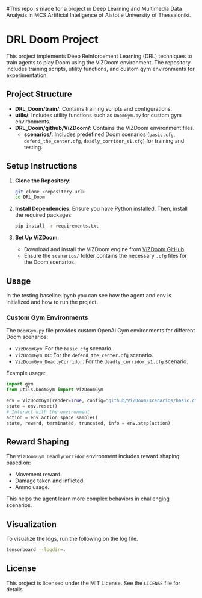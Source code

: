 #This repo is made for a project in Deep Learning and Multimedia Data Analysis in MCS Artificial Inteligence of Aistotle University of Thessaloniki.

# DRL Doom Project

This project implements Deep Reinforcement Learning (DRL) techniques to train agents to play Doom using the ViZDoom environment. The repository includes training scripts, utility functions, and custom gym environments for experimentation.

## Project Structure

- **DRL_Doom/train/**: Contains training scripts and configurations.
- **utils/**: Includes utility functions such as `DoomGym.py` for custom gym environments.
- **DRL_Doom/github/ViZDoom/**: Contains the ViZDoom environment files.
  - **scenarios/**: Includes predefined Doom scenarios (`basic.cfg`, `defend_the_center.cfg`, `deadly_corridor_s1.cfg`) for training and testing.

## Setup Instructions

1. **Clone the Repository**:
   ```bash
   git clone <repository-url>
   cd DRL_Doom
   ```

2. **Install Dependencies**:
   Ensure you have Python installed. Then, install the required packages:
   ```bash
   pip install -r requirements.txt
   ```

3. **Set Up ViZDoom**:
   - Download and install the ViZDoom engine from [ViZDoom GitHub](https://github.com/mwydmuch/ViZDoom).
   - Ensure the `scenarios/` folder contains the necessary `.cfg` files for the Doom scenarios.

## Usage
In the testing baseline.ipynb you can see how the agent and env is initialized and how to run the project.

### Custom Gym Environments
The `DoomGym.py` file provides custom OpenAI Gym environments for different Doom scenarios:
- `VizDoomGym`: For the `basic.cfg` scenario.
- `VizDoomGym_DC`: For the `defend_the_center.cfg` scenario.
- `VizDoomGym_DeadlyCorridor`: For the `deadly_corridor_s1.cfg` scenario.

Example usage:
```python
import gym
from utils.DoomGym import VizDoomGym

env = VizDoomGym(render=True, config="github/ViZDoom/scenarios/basic.cfg")
state = env.reset()
# Interact with the environment
action = env.action_space.sample()
state, reward, terminated, truncated, info = env.step(action)
```

## Reward Shaping
The `VizDoomGym_DeadlyCorridor` environment includes reward shaping based on:
- Movement reward.
- Damage taken and inflicted.
- Ammo usage.

This helps the agent learn more complex behaviors in challenging scenarios.

## Visualization
To visualize the logs, run the following on the log file.

   ```bash
   tensorboard --logdir=.
   ```

## License

This project is licensed under the MIT License. See the `LICENSE` file for details.
